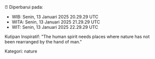 ⏰ Diperbarui pada:
- WIB: Senin, 13 Januari 2025 20.29.29 UTC
- WITA: Senin, 13 Januari 2025 21.29.29 UTC
- WIT: Senin, 13 Januari 2025 22.29.29 UTC

Kutipan Inspiratif:
"The human spirit needs places where nature has not been rearranged by the hand of man."


Kategori: nature

